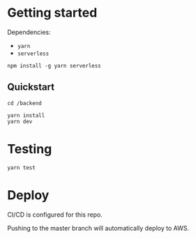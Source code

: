 # Getting started

Dependencies:

- `yarn`
- `serverless`

`npm install -g yarn serverless`

## Quickstart

```
cd /backend

yarn install
yarn dev
```

# Testing

```
yarn test
```

# Deploy

CI/CD is configured for this repo.

Pushing to the master branch will automatically deploy to AWS.
